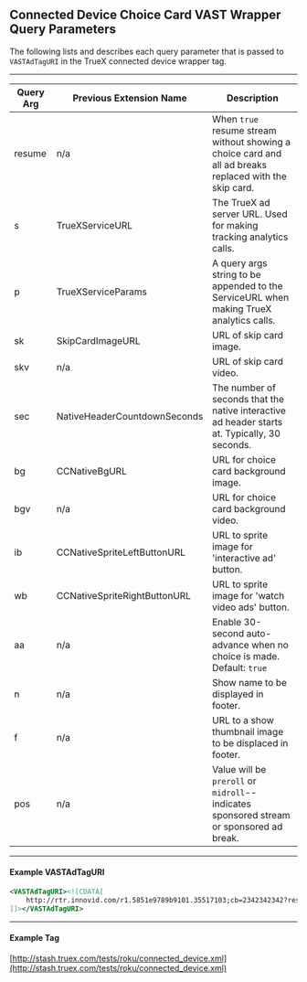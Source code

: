 ## Connected Device Choice Card VAST Wrapper Query Parameters

The following lists and describes each query parameter that is passed to `VASTAdTagURI` in the TrueX connected device wrapper tag.

---

| Query Arg | Previous Extension Name | Description |
| ------------- | ------------- | ------------- |
| resume | n/a | When `true` resume stream without showing a choice card and all ad breaks replaced with the skip card. |
| s | TrueXServiceURL | The TrueX ad server URL.  Used for making tracking analytics calls. |
| p | TrueXServiceParams | A query args string to be appended to the ServiceURL when making TrueX analytics calls. |
| sk | SkipCardImageURL | URL of skip card image. |
| skv | n/a | URL of skip card video. |
| sec | NativeHeaderCountdownSeconds | The number of seconds that the native interactive ad header starts at.  Typically, 30 seconds. |
| bg | CCNativeBgURL | URL for choice card background image. |
| bgv | n/a | URL for choice card background video. |
| ib | CCNativeSpriteLeftButtonURL | URL to sprite image for 'interactive ad' button. |
| wb | CCNativeSpriteRightButtonURL | URL to sprite image for 'watch video ads' button. |
| aa | n/a | Enable 30-second auto-advance when no choice is made. Default: `true` |
| n | n/a | Show name to be displayed in footer. |
| f | n/a | URL to a show thumbnail image to be displaced in footer. |
| pos | n/a | Value will be `preroll` or `midroll`--indicates sponsored stream or sponsored ad break. |

---
#### Example VASTAdTagURI

```xml
<VASTAdTagURI><![CDATA[
    http://rtr.innovid.com/r1.5851e9789b9101.35517103;cb=2342342342?resume=false&s=http%3A%2F%2Fserve.truex.com&p=campaign_id%3D8590%26creative_id%3D10740&sk=http%3A%2F%2Fmedia.truex.com%2Fm%2Fpartners%2Fbrightline%2Ffxnow_roku_skip_card.png&sec=30&bg=http%3A%2F%2Fmedia.truex.com%2Fm%2Fpartners%2Fbrightline%2Ffxnow%2Fnative_bg.png&ib=http%3A%2F%2Fmedia.truex.com%2Fm%2Fpartners%2Fbrightline%2Ffxnow%2Fnative_left_btn.png&wb=http%3A%2F%2Fmedia.truex.com%2Fm%2Fpartners%2Fbrightline%2Ffxnow%2Fnative_right_btn.png&n=Rosewood&f=http%3A%2F%2Fmedia.truex.com%2Fimage_assets%2F2017-03-16%2Fa2779f90-b965-42c5-966d-8b9dfdc8b2a4.png&pos=preroll
]]></VASTAdTagURI>
```
---
#### Example Tag
[http://stash.truex.com/tests/roku/connected_device.xml](http://stash.truex.com/tests/roku/connected_device.xml)
